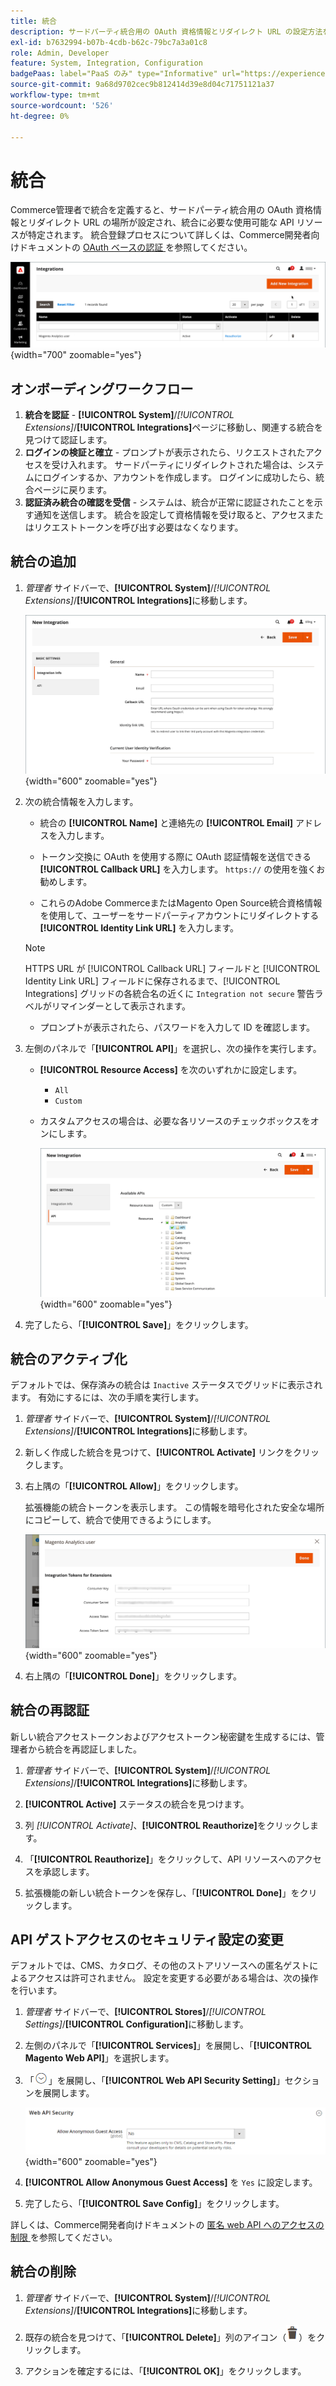 ```yaml
---
title: 統合
description: サードパーティ統合用の OAuth 資格情報とリダイレクト URL の設定方法を説明します。
exl-id: b7632994-b07b-4cdb-b62c-79bc7a3a01c8
role: Admin, Developer
feature: System, Integration, Configuration
badgePaas: label="PaaS のみ" type="Informative" url="https://experienceleague.adobe.com/ja/docs/commerce/user-guides/product-solutions" tooltip="Adobe Commerce on Cloud プロジェクト（Adobeが管理する PaaS インフラストラクチャ）およびオンプレミスプロジェクトにのみ適用されます。"
source-git-commit: 9a68d9702cec9b812414d39e8d04c71751121a37
workflow-type: tm+mt
source-wordcount: '526'
ht-degree: 0%

---
```


# 統合

Commerce管理者で統合を定義すると、サードパーティ統合用の OAuth 資格情報とリダイレクト URL の場所が設定され、統合に必要な使用可能な API リソースが特定されます。 統合登録プロセスについて詳しくは、Commerce開発者向けドキュメントの [OAuth ベースの認証 ](https://developer.adobe.com/commerce/webapi/get-started/authentication/gs-authentication-oauth/) を参照してください。

![ 統合 ](./assets/integrations.png){width="700" zoomable="yes"}

## オンボーディングワークフロー

1. **統合を認証** - **[!UICONTROL System]**/_[!UICONTROL Extensions]_/**[!UICONTROL Integrations]**&#x200B;ページに移動し、関連する統合を見つけて認証します。
1. **ログインの検証と確立** - プロンプトが表示されたら、リクエストされたアクセスを受け入れます。 サードパーティにリダイレクトされた場合は、システムにログインするか、アカウントを作成します。 ログインに成功したら、統合ページに戻ります。
1. **認証済み統合の確認を受信** - システムは、統合が正常に認証されたことを示す通知を送信します。 統合を設定して資格情報を受け取ると、アクセスまたはリクエストトークンを呼び出す必要はなくなります。

## 統合の追加

1. _管理者_ サイドバーで、**[!UICONTROL System]**/_[!UICONTROL Extensions]_/**[!UICONTROL Integrations]**&#x200B;に移動します。

   ![ 新しい統合 ](./assets/integration-new.png){width="600" zoomable="yes"}

1. 次の統合情報を入力します。

   - 統合の **[!UICONTROL Name]** と連絡先の **[!UICONTROL Email]** アドレスを入力します。

   - トークン交換に OAuth を使用する際に OAuth 認証情報を送信できる **[!UICONTROL Callback URL]** を入力します。 `https://` の使用を強くお勧めします。

   - これらのAdobe CommerceまたはMagento Open Source統合資格情報を使用して、ユーザーをサードパーティアカウントにリダイレクトする **[!UICONTROL Identity Link URL]** を入力します。

   >[!NOTE]
   >
   > HTTPS URL が [!UICONTROL Callback URL] フィールドと [!UICONTROL Identity Link URL] フィールドに保存されるまで、[!UICONTROL Integrations] グリッドの各統合名の近くに `Integration not secure` 警告ラベルがリマインダーとして表示されます。

   - プロンプトが表示されたら、パスワードを入力して ID を確認します。

1. 左側のパネルで「**[!UICONTROL API]**」を選択し、次の操作を実行します。

   - **[!UICONTROL Resource Access]** を次のいずれかに設定します。

      - `All`
      - `Custom`

   - カスタムアクセスの場合は、必要な各リソースのチェックボックスをオンにします。

     ![ 統合 – 利用可能な API](./assets/integrations-available-api.png){width="600" zoomable="yes"}

1. 完了したら、「**[!UICONTROL Save]**」をクリックします。

## 統合のアクティブ化

デフォルトでは、保存済みの統合は `Inactive` ステータスでグリッドに表示されます。 有効にするには、次の手順を実行します。

1. _管理者_ サイドバーで、**[!UICONTROL System]**/_[!UICONTROL Extensions]_/**[!UICONTROL Integrations]**&#x200B;に移動します。

1. 新しく作成した統合を見つけて、**[!UICONTROL Activate]** リンクをクリックします。

1. 右上隅の「**[!UICONTROL Allow]**」をクリックします。

   拡張機能の統合トークンを表示します。 この情報を暗号化された安全な場所にコピーして、統合で使用できるようにします。

   ![ 拡張機能の統合トークン ](./assets/integration-tokens-for-extensions.png){width="600" zoomable="yes"}

1. 右上隅の「**[!UICONTROL Done]**」をクリックします。

## 統合の再認証

新しい統合アクセストークンおよびアクセストークン秘密鍵を生成するには、管理者から統合を再認証しました。

1. _管理者_ サイドバーで、**[!UICONTROL System]**/_[!UICONTROL Extensions]_/**[!UICONTROL Integrations]**&#x200B;に移動します。

1. **[!UICONTROL Active]** ステータスの統合を見つけます。

1. 列 _[!UICONTROL Activate]_、**[!UICONTROL Reauthorize]**&#x200B;をクリックします。

1. 「**[!UICONTROL Reauthorize]**」をクリックして、API リソースへのアクセスを承認します。

1. 拡張機能の新しい統合トークンを保存し、「**[!UICONTROL Done]**」をクリックします。

## API ゲストアクセスのセキュリティ設定の変更

デフォルトでは、CMS、カタログ、その他のストアリソースへの匿名ゲストによるアクセスは許可されません。 設定を変更する必要がある場合は、次の操作を行います。

1. _管理者_ サイドバーで、**[!UICONTROL Stores]**/_[!UICONTROL Settings]_/**[!UICONTROL Configuration]**&#x200B;に移動します。

1. 左側のパネルで「**[!UICONTROL Services]**」を展開し、「**[!UICONTROL Magento Web API]**」を選択します。

1. 「![ 展開セレクター ](../assets/icon-display-expand.png)」を展開し、「**[!UICONTROL Web API Security Setting]**」セクションを展開します。

   ![ サービス設定 – web API セキュリティ設定 ](../configuration-reference/services/assets/web-api-security.png){width="600" zoomable="yes"}

1. **[!UICONTROL Allow Anonymous Guest Access]** を `Yes` に設定します。

1. 完了したら、「**[!UICONTROL Save Config]**」をクリックします。

詳しくは、Commerce開発者向けドキュメントの [ 匿名 web API へのアクセスの制限 ](https://developer.adobe.com/commerce/webapi/rest/use-rest/anonymous-api-security/) を参照してください。

## 統合の削除

1. _管理者_ サイドバーで、**[!UICONTROL System]**/_[!UICONTROL Extensions]_/**[!UICONTROL Integrations]**&#x200B;に移動します。

1. 既存の統合を見つけて、「**[!UICONTROL Delete]**」列のアイコン（![ ごみ箱アイコン ](../assets/icon-delete-trashcan-solid.png)）をクリックします。

1. アクションを確定するには、「**[!UICONTROL OK]**」をクリックします。
